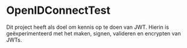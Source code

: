 # OpenIDConnectTest

Dit project heeft als doel om kennis op te doen van JWT.
Hierin is geëxperimenteerd met het maken, signen, valideren en encrypten van JWTs.
